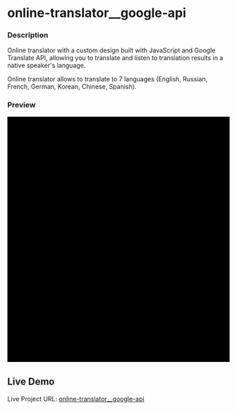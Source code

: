 # online-translator__google-api


### Description

Online translator with a custom design built with JavaScript and Google Translate API,  allowing you to translate and listen to translation results in a native speaker's language.

Online translator allows to translate to 7 languages (English, Russian, French, German, Korean, Chinese, Spanish).

### Preview

![Preview](./preview/preview.gif)


## Live Demo

Live Project URL: [online-translator__google-api](https://konsthardy.github.io/online-translator__google-api/)

